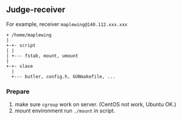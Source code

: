 ## Judge-receiver ##

For example, receiver `maplewing@140.112.xxx.xxx`

```
+ /home/maplewing
|
+-+- script
| |
| +--- fstab, mount, umount
|
+-+- slave
  |
  +--- butler, config.h, GUNmakefile, ...
```

### Prepare ###

1. make sure `cgroup` work on server. (CentOS not work, Ubuntu OK.)
2. mount environment run `./mount` in script.
